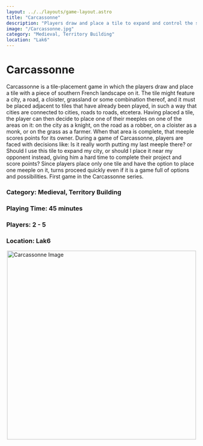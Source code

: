 ```yaml
---
layout: ../../layouts/game-layout.astro
title: "Carcassonne"
description: "Players draw and place a tile to expand and control the southern French city Carcassonne."
image: "/Carcassonne.jpg"
category: "Medieval, Territory Building"
location: "Lak6"
---
```

# Carcassonne

Carcassonne is a tile-placement game in which the players draw and place a tile with a piece of southern French landscape on it. The tile might feature a city, a road, a cloister, grassland or some combination thereof, and it must be placed adjacent to tiles that have already been played, in such a way that cities are connected to cities, roads to roads, etcetera. Having placed a tile, the player can then decide to place one of their meeples on one of the areas on it: on the city as a knight, on the road as a robber, on a cloister as a monk, or on the grass as a farmer. When that area is complete, that meeple scores points for its owner.  During a game of Carcassonne, players are faced with decisions like:  Is it really worth putting my last meeple there?  or  Should I use this tile to expand my city, or should I place it near my opponent instead, giving him a hard time to complete their project and score points?  Since players place only one tile and have the option to place one meeple on it, turns proceed quickly even if it is a game full of options and possibilities.  First game in the Carcassonne series.  

### Category: Medieval, Territory Building

### Playing Time: 45 minutes

### Players: 2 - 5

### Location: Lak6

<img src="/Carcassonne.jpg" alt="Carcassonne Image" width="500" style="display: block; margin: 0 auto">

